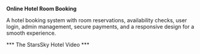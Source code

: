 **Online Hotel Room Booking**

 A hotel booking system with room reservations, availability checks, user login, admin management, secure payments, and a responsive design for a smooth experience.

 *** The StarsSky Hotel Video ***
